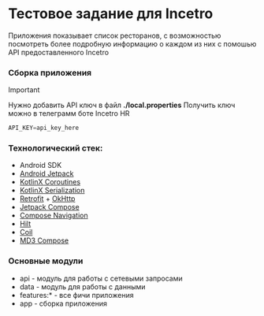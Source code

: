 # Тестовое задание для Incetro

Приложения показывает список ресторанов, с возможностью посмотреть более подробную информацию о каждом из них с помошью API предоставленного Incetro

### Сборка приложения
> [!IMPORTANT]
> Нужно добавить API ключ в файл **./local.properties**
> Получить ключ можно в телеграмм боте Incetro HR

```kotlin
API_KEY=api_key_here
```

### Технологический стек:
- Android SDK
- [Android Jetpack](https://developer.android.com/jetpack)
- [KotlinX Coroutines](https://github.com/Kotlin/kotlinx.coroutines)
- [KotlinX Serialization](https://github.com/Kotlin/kotlinx.serialization)
- [Retrofit](https://square.github.io/retrofit/) + [OkHttp](https://square.github.io/okhttp/)
- [Jetpack Compose](https://developer.android.com/develop/ui/compose)
- [Compose Navigation](https://developer.android.com/develop/ui/compose/navigation)
- [Hilt](https://dagger.dev/hilt/)
- [Coil](https://coil-kt.github.io/coil/)
- [MD3 Compose](https://developer.android.com/develop/ui/compose/designsystems/material3)

### Основные модули
- api - модуль для работы с сетевыми запросами
- data - модуль для работы с данными
- features:* - все фичи приложения
- app - сборка приложения
